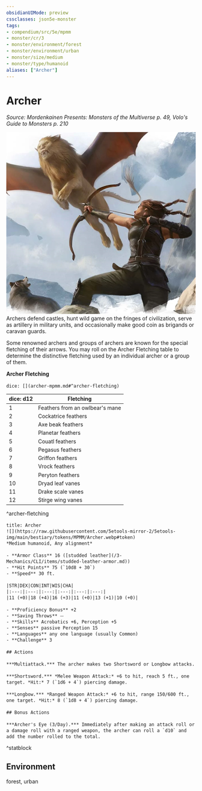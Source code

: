 ```yaml
---
obsidianUIMode: preview
cssclasses: json5e-monster
tags:
- compendium/src/5e/mpmm
- monster/cr/3
- monster/environment/forest
- monster/environment/urban
- monster/size/medium
- monster/type/humanoid
aliases: ["Archer"]
---
```

# Archer
*Source: Mordenkainen Presents: Monsters of the Multiverse p. 49, Volo's Guide to Monsters p. 210*  

![](https://raw.githubusercontent.com/5etools-mirror-2/5etools-img/main/bestiary/MPMM/Archer.webp#right)  
Archers defend castles, hunt wild game on the fringes of civilization, serve as artillery in military units, and occasionally make good coin as brigands or caravan guards.

Some renowned archers and groups of archers are known for the special fletching of their arrows. You may roll on the Archer Fletching table to determine the distinctive fletching used by an individual archer or a group of them.

**Archer Fletching**

`dice: [](archer-mpmm.md#^archer-fletching)`

| dice: d12 | Fletching |
|-----------|-----------|
| 1 | Feathers from an owlbear's mane |
| 2 | Cockatrice feathers |
| 3 | Axe beak feathers |
| 4 | Planetar feathers |
| 5 | Couatl feathers |
| 6 | Pegasus feathers |
| 7 | Griffon feathers |
| 8 | Vrock feathers |
| 9 | Peryton feathers |
| 10 | Dryad leaf vanes |
| 11 | Drake scale vanes |
| 12 | Stirge wing vanes |
^archer-fletching


```ad-statblock
title: Archer
![](https://raw.githubusercontent.com/5etools-mirror-2/5etools-img/main/bestiary/tokens/MPMM/Archer.webp#token)
*Medium humanoid, Any alignment*

- **Armor Class** 16 ([studded leather](/3-Mechanics/CLI/items/studded-leather-armor.md))
- **Hit Points** 75 (`10d8 + 30`) 
- **Speed** 30 ft.

|STR|DEX|CON|INT|WIS|CHA|
|:---:|:---:|:---:|:---:|:---:|:---:|
|11 (+0)|18 (+4)|16 (+3)|11 (+0)|13 (+1)|10 (+0)|

- **Proficiency Bonus** +2
- **Saving Throws** ⏤
- **Skills** Acrobatics +6, Perception +5
- **Senses** passive Perception 15
- **Languages** any one language (usually Common)
- **Challenge** 3

## Actions

***Multiattack.*** The archer makes two Shortsword or Longbow attacks.

***Shortsword.*** *Melee Weapon Attack:* +6 to hit, reach 5 ft., one target. *Hit:* 7 (`1d6 + 4`) piercing damage.

***Longbow.*** *Ranged Weapon Attack:* +6 to hit, range 150/600 ft., one target. *Hit:* 8 (`1d8 + 4`) piercing damage.

## Bonus Actions

***Archer's Eye (3/Day).*** Immediately after making an attack roll or a damage roll with a ranged weapon, the archer can roll a `d10` and add the number rolled to the total.
```
^statblock

## Environment

forest, urban